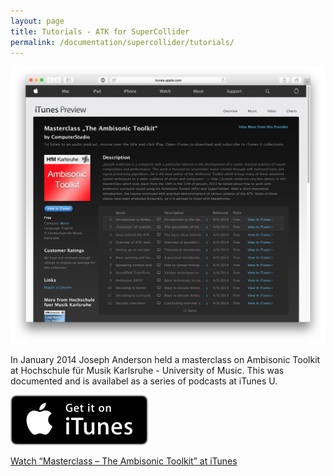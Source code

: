 ```yaml
---
layout: page
title: Tutorials - ATK for SuperCollider
permalink: /documentation/supercollider/tutorials/
---
```


<div class="row">
  <div class="col-md-5">
    <p class="text-center">
      <a href="https://itunes.apple.com/us/itunes-u/masterclass-ambisonic-toolkit/id878938041?mt=10" target="_blank">
        <img src="/assets/tutorials/supercollider/utunes-atk-masterclass.png" alt="alt text" title="Masterclass - Ambisonic Toolkit" class="img-responsive center-block" />
      </a>
    </p>
  </div>
  <div class="col-md-7">
    <p class="lead">In January 2014 Joseph Anderson held a masterclass on Ambisonic Toolkit at Hochschule für Musik Karlsruhe - University of Music. This was documented and is availabel as a series of podcasts at iTunes U.</p>
    <p class="text-center">
      <a href="https://itunes.apple.com/us/itunes-u/masterclass-ambisonic-toolkit/id878938041?mt=10" target="_blank">
        <img src="/assets/tutorials/supercollider/Get_it_on_iTunes_Badge_US_1114.svg" alt="alt text" title="Masterclass - Ambisonic Toolkit" class="img-responsive center-block itunes-badge" />
      </a>
    </p>
    <p class="text-center"><a href="https://itunes.apple.com/us/itunes-u/masterclass-ambisonic-toolkit/id878938041?mt=10" target="_blank">Watch “Masterclass – The Ambisonic Toolkit” at iTunes</a></p>
  </div>
</div>

